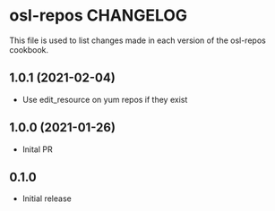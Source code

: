 # osl-repos CHANGELOG

This file is used to list changes made in each version of the osl-repos cookbook.

1.0.1 (2021-02-04)
------------------
- Use edit_resource on yum repos if they exist

1.0.0 (2021-01-26)
------------------
- Inital PR 

## 0.1.0

- Initial release
